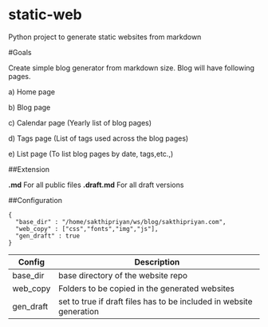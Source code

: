 # static-web
Python project to generate static websites from markdown

#Goals

Create simple blog generator from markdown size.
Blog will have following pages.

a) Home page

b) Blog page

c) Calendar page (Yearly list of blog pages)

d) Tags page (List of tags used across the blog pages)

e) List page (To list blog pages by date, tags,etc.,)


##Extension

<b>.md</b> For all public files
<b>.draft.md</b> For all draft versions

##Configuration

```
{
  "base_dir" : "/home/sakthipriyan/ws/blog/sakthipriyan.com",
  "web_copy" : ["css","fonts","img","js"],
  "gen_draft" : true
}
```

Config    | Description
----------| -------------------------------------------------------------------
base_dir  | base directory of the website repo
web_copy  | Folders to be copied in the generated websites
gen_draft | set to true if draft files has to be included in website generation
